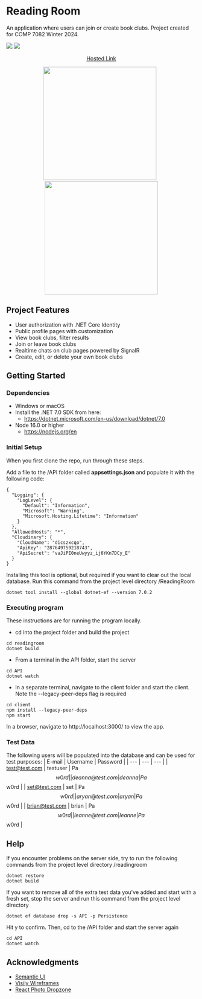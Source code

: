 # Reading Room

An application where users can join or create book clubs. Project created for COMP 7082 Winter 2024. 

<img src="https://img.shields.io/badge/ASP.NET%20-512BD4?&style=for-the-badge&logo=dotnet&logoColor=white" />
<img src="https://img.shields.io/badge/CSHARP%20-000000?&style=for-the-badge&logo=csharp&logoColor=white" />

<p align="center"><a href="https://readingroom.fly.dev">Hosted Link</a>
</p>

<p align="center">
  <img src="https://i.ibb.co/Dg3H9hV/thumbnail-1.png" width="300"/>&nbsp;&nbsp;<img src="https://i.ibb.co/pWXGhV8/thumbnail-2.png" width="300"/
</p>

## Project Features

* User authorization with .NET Core Identity 
* Public profile pages with customization
* View book clubs, filter results
* Join or leave book clubs
* Realtime chats on club pages powered by SignalR
* Create, edit, or delete your own book clubs

## Getting Started

### Dependencies

* Windows or macOS
* Install the .NET 7.0 SDK from here:
  - https://dotnet.microsoft.com/en-us/download/dotnet/7.0 
* Node 16.0 or higher
  - https://nodejs.org/en
 
### Initial Setup 
When you first clone the repo, run through these steps. 

Add a file to the /API folder called **appsettings.json** and populate it with the following code: 
```
{
  "Logging": {
    "LogLevel": {
      "Default": "Information",
      "Microsoft": "Warning",
      "Microsoft.Hosting.Lifetime": "Information"
    }
  },
  "AllowedHosts": "*",
  "Cloudinary": {
    "CloudName": "dicszxcqo",
    "ApiKey": "287649759218743",
    "ApiSecret": "vaJiPE0neUwyyz_ij6YKn7DCy_E"
  }
}
```

Installing this tool is optional, but required if you want to clear out the local database. Run this command from the project level directory /ReadingRoom
```
dotnet tool install --global dotnet-ef --version 7.0.2
```

### Executing program

These instructions are for running the program locally.
* cd into the project folder and build the project
```
cd readingroom
dotnet build
```



* From a terminal in the API folder, start the server
```
cd API
dotnet watch
```

* In a separate terminal, navigate to the client folder and start the client. Note the --legacy-peer-deps flag is required
```
cd client
npm install --legacy-peer-deps
npm start
```

In a browser, navigate to http://localhost:3000/ to view the app. 

### Test Data 
The following users will be populated into the database and can be used for test purposes:
| E-mail | Username | Password |
| --- | --- | --- |
| test@test.com | testuser | Pa$$w0rd |
| deanna@test.com | deanna | Pa$$w0rd |
| set@test.com | set | Pa$$w0rd |
| aryan@test.com | aryan | Pa$$w0rd |
| brian@test.com | brian | Pa$$w0rd |
| leanne@test.com | leanne | Pa$$w0rd |

## Help

If you encounter problems on the server side, try to run the following commands from the project level directory /readingroom
```
dotnet restore
dotnet build
```

If you want to remove all of the extra test data you've added and start with a fresh set, stop the server and run this command from the project level directory
```
dotnet ef database drop -s API -p Persistence
```
Hit y to confirm. Then, cd to the /API folder and start the server again 
```
cd API
dotnet watch
```

## Acknowledgments

* [Semantic UI](https://react.semantic-ui.com/)
* [Visily Wireframes](https://app.visily.ai/)
* [React Photo Dropzone](https://react-dropzone.js.org/)
